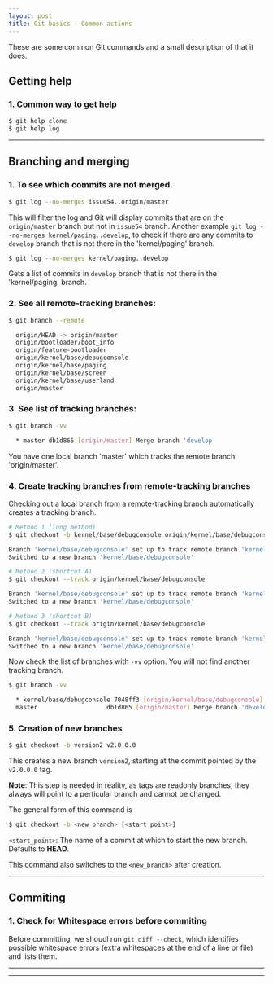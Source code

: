 ```yaml
---
layout: post
title: Git basics - Common actions
---
```


These are some common Git commands and a small description of that it does.

## Getting help

### 1. Common way to get help

```bash
$ git help clone
$ git help log
```

---

## Branching and merging

### 1. To see which commits are not merged.

```bash
$ git log --no-merges issue54..origin/master
```
This will filter the log and Git will display commits that are on the `origin/master` branch but not in `issue54` branch. Another example `git log --no-merges kernel/paging..develop`, to check if there are any commits to `develop` branch that is not there in the 'kernel/paging' branch. 

```bash
$ git log --no-merges kernel/paging..develop
```
Gets a list of commits in `develop` branch that is not there in the 'kernel/paging' branch. 

### 2. See all remote-tracking branches: 

```bash
$ git branch --remote

  origin/HEAD -> origin/master
  origin/bootloader/boot_info
  origin/feature-bootloader
  origin/kernel/base/debugconsole
  origin/kernel/base/paging
  origin/kernel/base/screen
  origin/kernel/base/userland
  origin/master
```

### 3. See list of tracking branches: 

```bash
$ git branch -vv

  * master db1d865 [origin/master] Merge branch 'develop'
```
You have one local branch 'master' which tracks the remote branch 'origin/master'. 

### 4. Create tracking branches from remote-tracking branches

Checking out a local branch from a remote-tracking branch automatically creates a tracking branch.

```bash
# Method 1 (long method)
$ git checkout -b kernel/base/debugconsole origin/kernel/base/debugconsole

Branch 'kernel/base/debugconsole' set up to track remote branch 'kernel/base/debugconsole' from 'origin'.
Switched to a new branch 'kernel/base/debugconsole'

# Method 2 (shortcut A)
$ git checkout --track origin/kernel/base/debugconsole

Branch 'kernel/base/debugconsole' set up to track remote branch 'kernel/base/debugconsole' from 'origin'.
Switched to a new branch 'kernel/base/debugconsole'

# Method 3 (shortcut B)
$ git checkout --track origin/kernel/base/debugconsole

Branch 'kernel/base/debugconsole' set up to track remote branch 'kernel/base/debugconsole' from 'origin'.
Switched to a new branch 'kernel/base/debugconsole'
```

Now check the list of branches with `-vv` option. You will not find another
tracking branch.

```bash
$ git branch -vv

  * kernel/base/debugconsole 7048ff3 [origin/kernel/base/debugconsole] Shows BOOT_INFO structure contents to PK_DEBUG. Some minor changes
  master                   db1d865 [origin/master] Merge branch 'develop'
```

### 5. Creation of new branches

```bash
$ git checkout -b version2 v2.0.0.0
```
This creates a new branch `version2`, starting at the commit pointed by the `v2.0.0.0` tag. 

**Note**: This step is needed in reality, as tags are readonly branches, they always will point to a perticular branch and cannot be changed.

The general form of this command is 

```bash
$ git checkout -b <new_branch> [<start_point>]
```

`<start_point>`: The name of a commit at which to start the new branch. Defaults to **HEAD**.

This command also switches to the `<new_branch>` after creation.

---

## Commiting

### 1. Check for Whitespace errors before commiting

Before committing, we shoudl run `git diff --check`, which identifies possible whitespace errors (extra whitespaces at the end of a line or file) and lists them.

---
---
